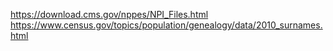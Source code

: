 https://download.cms.gov/nppes/NPI_Files.html
https://www.census.gov/topics/population/genealogy/data/2010_surnames.html

